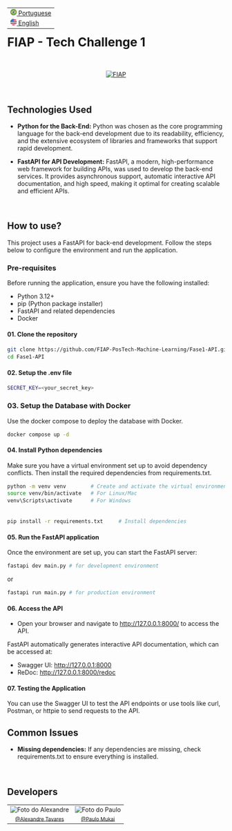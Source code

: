 <table align="right">
 <tr><td><a href="README_PTBR.md"><img src="imgs/brazil.png" height="15"> Portuguese</a></td></tr>
 <tr><td><a href="README.md"><img src="imgs/united-states.png" height="15"> English</a></td></tr>
</table>

# **FIAP - Tech Challenge 1**

<br/>
<p align="center">
  <a href="https://www.fiap.com.br/"><img src="https://upload.wikimedia.org/wikipedia/commons/d/d4/Fiap-logo-novo.jpg" width="300" alt="FIAP"></a>
</p>
<br>

## **Technologies Used**

- **Python for the Back-End:** Python was chosen as the core programming language for the back-end development due to its readability, efficiency, and the extensive ecosystem of libraries and frameworks that support rapid development.

- **FastAPI for API Development:** FastAPI, a modern, high-performance web framework for building APIs, was used to develop the back-end services. It provides asynchronous support, automatic interactive API documentation, and high speed, making it optimal for creating scalable and efficient APIs.

<br>

## **How to use?**

This project uses a FastAPI for back-end development. Follow the steps below to configure the environment and run the application.

### **Pre-requisites**
Before running the application, ensure you have the following installed:

- Python 3.12+
- pip (Python package installer)
- FastAPI and related dependencies
- Docker

#### **01. Clone the repository**

```bash
git clone https://github.com/FIAP-PosTech-Machine-Learning/Fase1-API.git
cd Fase1-API
```

#### **02. Setup the .env file**
```bash
SECRET_KEY=<your_secret_key>
```

### **03. Setup the Database with Docker**
Use the docker compose to deploy the database with Docker.
```bash
docker compose up -d
```

#### **04. Install Python dependencies**
Make sure you have a virtual environment set up to avoid dependency conflicts. Then install the required dependencies from requirements.txt.
```bash
python -m venv venv        # Create and activate the virtual environment
source venv/bin/activate   # For Linux/Mac
venv\Scripts\activate      # For Windows
```

```bash

pip install -r requirements.txt     # Install dependencies
```

#### **05. Run the FastAPI application**
Once the environment are set up, you can start the FastAPI server:
```bash
fastapi dev main.py # for development environment
```
or
```bash
fastapi run main.py # for production environment
```

#### **06. Access the API**

- Open your browser and navigate to http://127.0.0.1:8000/ to access the API.

FastAPI automatically generates interactive API documentation, which can be accessed at:
- Swagger UI: http://127.0.0.1:8000
- ReDoc: http://127.0.0.1:8000/redoc

#### **07. Testing the Application**
You can use the Swagger UI to test the API endpoints or use tools like curl, Postman, or httpie to send requests to the API.

## Common Issues
- **Missing dependencies:** If any dependencies are missing, check requirements.txt to ensure everything is installed.
<br>

## **Developers**

<table border="0" align="center">
  <tr>
  <td align="center">
      <img src="https://avatars.githubusercontent.com/u/71346377?v=4" width="160px" alt="Foto do Alexandre"/><br>
      <sub>
        <a href="https://www.github.com/alexandre-tvrs">@Alexandre Tavares</a>
      </sub>
    </td>
        <td align="center">
      <img src="https://avatars.githubusercontent.com/u/160500127?v=4" width="160px" alt="Foto do Paulo"/><br>
      <sub>
        <a href="https://github.com/PauloMukai">@Paulo Mukai</a>
      </sub>
    </td>
  </tr>
</table>
